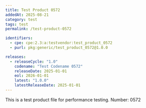 ```yaml
---
title: Test Product 0572
addedAt: 2025-08-21
category: test
tags: test
permalink: /test-product-0572

identifiers:
  - cpe: cpe:2.3:a:testvendor:test_product_0572
  - purl: pkg:generic/test_product_0572@1.0.0

releases:
  - releaseCycle: "1.0"
    codename: "Test Codename 0572"
    releaseDate: 2025-01-01
    eol: 2026-01-01
    latest: "1.0.0"
    latestReleaseDate: 2025-01-01
---
```


This is a test product file for performance testing. Number: 0572
